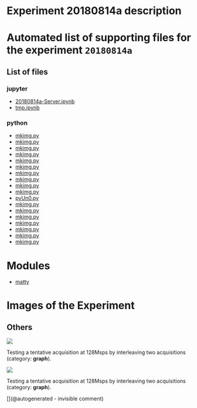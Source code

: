 # Experiment 20180814a description





# Automated list of supporting files for the __experiment `20180814a`__

## List of files

### jupyter

* [20180814a-Server.ipynb](/matty/20180814a/20180814a-Server.ipynb)
* [tmp.ipynb](/tmp.ipynb)


### python

* [mkimg.py](/include/images/hp2121/20181013a/mkimg.py)
* [mkimg.py](/include/images/13avril2020/sw45b/mkimg.py)
* [mkimg.py](/include/bard/images/mkimg.py)
* [mkimg.py](/include/images/kretz-ar3-4-5b/mkimg.py)
* [mkimg.py](/include/images/724A/mkimg.py)
* [mkimg.py](/include/images/724A/strangeatl/mkimg.py)
* [mkimg.py](/include/bard/brd90/mkimg.py)
* [mkimg.py](/include/images/sw45b/mkimg.py)
* [mkimg.py](/matty/20180814a/mkimg.py)
* [mkimg.py](/include/images/13avril2020/adrus/mkimg.py)
* [pyUn0.py](/matty/20180814a/pyUn0.py)
* [mkimg.py](/include/bard/brd75/mkimg.py)
* [mkimg.py](/include/images/kretzaw145ba/mkimg.py)
* [mkimg.py](/include/images/kretzaw145ba/20180811a/mkimg.py)
* [mkimg.py](/include/images/13avril2020/diasonics_tr/mkimg.py)
* [mkimg.py](/include/images/up20/mkimg.py)
* [mkimg.py](/include/images/hp2121/20181011a/mkimg.py)
* [mkimg.py](/include/bard/brd35/mkimg.py)





# Modules

* [matty](/matty/)




# Images of the Experiment

## Others

![](/matty/20180814a/128Msps_20180813a-9-fft.jpg)

Testing a tentative acquisition at 128Msps by interleaving two acquisitions (category: __graph__).

![](/matty/20180814a/images/20180813a-9.jpg)

Testing a tentative acquisition at 128Msps by interleaving two acquisitions (category: __graph__).










[](@autogenerated - invisible comment)